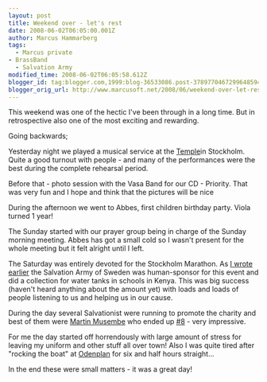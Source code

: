 ```yaml
---
layout: post
title: Weekend over - let's rest
date: 2008-06-02T06:05:00.001Z
author: Marcus Hammarberg
tags:
  - Marcus private
- BrassBand
  - Salvation Army
modified_time: 2008-06-02T06:05:58.612Z
blogger_id: tag:blogger.com,1999:blog-36533086.post-3789770467299648594
blogger_orig_url: http://www.marcusoft.net/2008/06/weekend-over-let-rest.html
---
```


This weekend was one of the hectic I've been through in a long time. But in retrospective also one of the most exciting and rewarding.

Going backwards;

Yesterday night we played a musical service at the [Temple](http://www.hitta.se/ViewDetailsPlace.aspx?vad=&var=%f6stermalmsgatan+69&StreetNumberId=100385670)in Stockholm. Quite a good turnout with people - and many of the performances were the best during the complete rehearsal period.

Before that - photo session with the Vasa Band for our CD - Priority. That was very fun and I hope and think that the pictures will be nice

During the afternoon we went to Abbes, first children birthday party. Viola turned 1 year!

The Sunday started with our prayer group being in charge of the Sunday morning meeting. Abbes has got a small cold so I wasn't present for the whole meeting but it felt alright until I left.

The Saturday was entirely devoted for the Stockholm Marathon. As [I wrote earlier](http://www.marcusoft.net/2008/05/commenting-stockholm-marathon.html) the Salvation Army of Sweden was human-sponsor for this event and did a collection for water tanks in schools in Kenya. This was big success (haven't heard anything about the amount yet) with loads and loads of people listening to us and helping us in our cause.

During the day several Salvationist were running to promote the charity and best of them were [Martin Musembe](http://www.fralsningsarmen.se/dl2/p3/admin.nsf/wwwPublished/fralsningsarmen_startsida_fralsningssoldat_sensation_i_stockholm_marathon) who ended up [#8](http://www.sr.se/Radiosporten/nyheter/artikel.asp?artikel=2106792) - very impressive.

For me the day started off horrendously with large amount of stress for leaving my uniform and other stuff all over town! Also I was quite tired after "rocking the boat" at [Odenplan](http://hitta.se/ViewDetailsPlace.aspx?vad=&var=Odenplan&PlaceId=2471632) for six and half hours straight...

In the end these were small matters - it was a great day!
